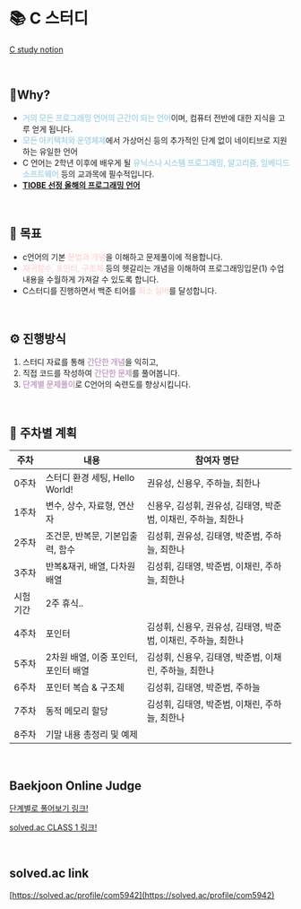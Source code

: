 # 📚 C 스터디

[C study notion](https://www.notion.so/C-5c114572ad5243e89e880d06b72a7462?pvs=4)

<br/>

## 🤔Why?

- <span style="color: rgba(173, 216, 230, 1);">**거의 모든 프로그래밍 언어의 근간이 되는 언어**</span>이며, 컴퓨터 전반에 대한 지식을 고루 얻게 됩니다.
- <span style="color: rgba(173, 216, 230, 1);">**모든 아키텍처와 운영체제**</span>에서 가상머신 등의 추가적인 단계 없이 네이티브로 지원하는 유일한 언어
- C 언어는 2학년 이후에 배우게 될 <span style="color: rgba(173, 216, 230, 1);">**유닉스나 시스템 프로그래밍, 알고리즘, 임베디드 소프트웨어**</span> 등의 교과목에 필수적입니다.
- **[TIOBE 선정 올해의 프로그래밍 언어](https://www.tiobe.com/tiobe-index/)**

<br/>

## 📌 목표
- c언어의 기본 <span style="color: rgba(255, 204, 204, 0.7);">**문법과 개념**</span>을 이해하고 문제풀이에 적용합니다.
- <span style="color: rgba(255, 204, 204, 0.7);">**재귀함수, 포인터, 구조체**</span> 등의 헷갈리는 개념을 이해하여 프로그래밍입문(1) 수업 내용을 수월하게 가져갈 수 있도록 합니다.
- C스터디를 진행하면서 백준 티어를 <span style="color: rgba(255, 204, 204, 0.7);">**최소 실버**</span>를 달성합니다.

<br/>

## ⚙️ 진행방식

1. 스터디 자료를 통해 <span style="color: rgba(200, 162, 200, 1);">**간단한 개념**</span>을 익히고,
2. 직접 코드를 작성하여 <span style="color: rgba(200, 162, 200, 1);">**간단한 문제**</span>를 풀어봅니다.
3. <span style="color: rgba(200, 162, 200, 1);">**단계별 문제풀이**</span>로 C언어의 숙련도를 향상시킵니다.

<br/>

## 📜 주차별 계획

|주차|내용|참여자 명단|
|------|---|---|
|0주차|스터디 환경 세팅, Hello World!|권유성, 신용우, 주하늘, 최한나|
|1주차|변수, 상수, 자료형, 연산자|신용우, 김성휘, 권유성, 김태영, 박준범, 이채린, 주하늘, 최한나|
|2주차|조건문, 반복문, 기본입출력, 함수|김성휘, 권유성, 김태영, 박준범, 주하늘, 최한나|
|3주차|반복&재귀, 배열, 다차원 배열|김성휘, 김태영, 박준범, 이채린, 주하늘, 최한나|
|시험기간|2주 휴식..||
|4주차|포인터|김성휘, 신용우, 권유성, 김태영, 박준범, 이채린, 주하늘, 최한나|
|5주차|2차원 배열, 이중 포인터, 포인터 배열|김성휘, 신용우, 김태영, 박준범, 이채린, 주하늘, 최한나| 
|6주차|포인터 복습 & 구조체|김성휘, 김태영, 박준범, 주하늘|
|7주차|동적 메모리 할당|김성휘, 김태영, 박준범, 이채린, 주하늘, 최한나|
|8주차|기말 내용 총정리 및 예제||

<br/>

## **Baekjoon Online Judge**

[단계별로 풀어보기 링크!](https://www.acmicpc.net/step)  

[solved.ac CLASS 1 링크!](https://solved.ac/class/1/solved)

<br/>

## **solved.ac link**

[https://solved.ac/profile/com5942](https://solved.ac/profile/com5942)
